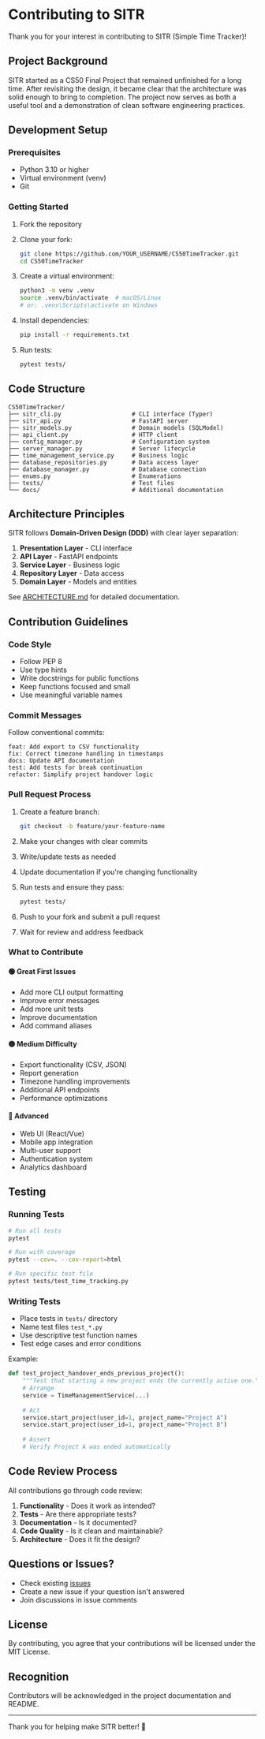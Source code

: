 # Contributing to SITR

Thank you for your interest in contributing to SITR (Simple Time Tracker)!

## Project Background

SITR started as a CS50 Final Project that remained unfinished for a long time. After revisiting the design, it became clear that the architecture was solid enough to bring to completion. The project now serves as both a useful tool and a demonstration of clean software engineering practices.

## Development Setup

### Prerequisites

- Python 3.10 or higher
- Virtual environment (venv)
- Git

### Getting Started

1. Fork the repository
2. Clone your fork:
   ```bash
   git clone https://github.com/YOUR_USERNAME/CS50TimeTracker.git
   cd CS50TimeTracker
   ```

3. Create a virtual environment:
   ```bash
   python3 -m venv .venv
   source .venv/bin/activate  # macOS/Linux
   # or: .venv\Scripts\activate on Windows
   ```

4. Install dependencies:
   ```bash
   pip install -r requirements.txt
   ```

5. Run tests:
   ```bash
   pytest tests/
   ```

## Code Structure

```
CS50TimeTracker/
├── sitr_cli.py                    # CLI interface (Typer)
├── sitr_api.py                    # FastAPI server
├── sitr_models.py                 # Domain models (SQLModel)
├── api_client.py                  # HTTP client
├── config_manager.py              # Configuration system
├── server_manager.py              # Server lifecycle
├── time_management_service.py     # Business logic
├── database_repositories.py       # Data access layer
├── database_manager.py            # Database connection
├── enums.py                       # Enumerations
├── tests/                         # Test files
└── docs/                          # Additional documentation
```

## Architecture Principles

SITR follows **Domain-Driven Design (DDD)** with clear layer separation:

1. **Presentation Layer** - CLI interface
2. **API Layer** - FastAPI endpoints
3. **Service Layer** - Business logic
4. **Repository Layer** - Data access
5. **Domain Layer** - Models and entities

See [ARCHITECTURE.md](ARCHITECTURE.md) for detailed documentation.

## Contribution Guidelines

### Code Style

- Follow PEP 8
- Use type hints
- Write docstrings for public functions
- Keep functions focused and small
- Use meaningful variable names

### Commit Messages

Follow conventional commits:

```
feat: Add export to CSV functionality
fix: Correct timezone handling in timestamps
docs: Update API documentation
test: Add tests for break continuation
refactor: Simplify project handover logic
```

### Pull Request Process

1. Create a feature branch:
   ```bash
   git checkout -b feature/your-feature-name
   ```

2. Make your changes with clear commits

3. Write/update tests as needed

4. Update documentation if you're changing functionality

5. Run tests and ensure they pass:
   ```bash
   pytest tests/
   ```

6. Push to your fork and submit a pull request

7. Wait for review and address feedback

### What to Contribute

#### 🟢 Great First Issues

- Add more CLI output formatting
- Improve error messages
- Add more unit tests
- Improve documentation
- Add command aliases

#### 🟡 Medium Difficulty

- Export functionality (CSV, JSON)
- Report generation
- Timezone handling improvements
- Additional API endpoints
- Performance optimizations

#### 🔴 Advanced

- Web UI (React/Vue)
- Mobile app integration
- Multi-user support
- Authentication system
- Analytics dashboard

## Testing

### Running Tests

```bash
# Run all tests
pytest

# Run with coverage
pytest --cov=. --cov-report=html

# Run specific test file
pytest tests/test_time_tracking.py
```

### Writing Tests

- Place tests in `tests/` directory
- Name test files `test_*.py`
- Use descriptive test function names
- Test edge cases and error conditions

Example:

```python
def test_project_handover_ends_previous_project():
    """Test that starting a new project ends the currently active one."""
    # Arrange
    service = TimeManagementService(...)
    
    # Act
    service.start_project(user_id=1, project_name="Project A")
    service.start_project(user_id=1, project_name="Project B")
    
    # Assert
    # Verify Project A was ended automatically
```

## Code Review Process

All contributions go through code review:

1. **Functionality** - Does it work as intended?
2. **Tests** - Are there appropriate tests?
3. **Documentation** - Is it documented?
4. **Code Quality** - Is it clean and maintainable?
5. **Architecture** - Does it fit the design?

## Questions or Issues?

- Check existing [issues](https://github.com/TechPrototyper/CS50TimeTracker/issues)
- Create a new issue if your question isn't answered
- Join discussions in issue comments

## License

By contributing, you agree that your contributions will be licensed under the MIT License.

## Recognition

Contributors will be acknowledged in the project documentation and README.

---

Thank you for helping make SITR better! 🙏
